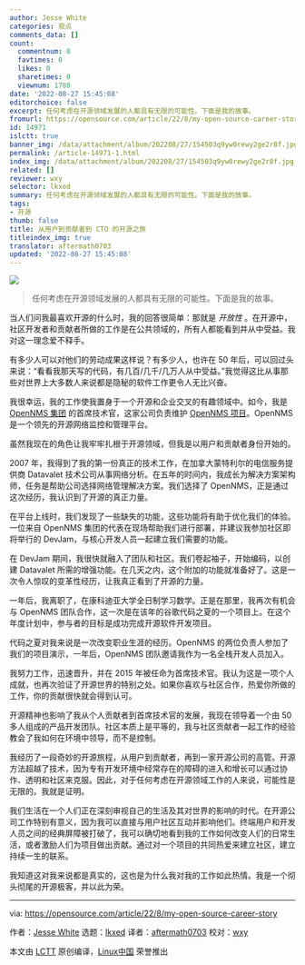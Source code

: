 ```yaml
---
author: Jesse White
categories: 观点
comments_data: []
count:
  commentnum: 0
  favtimes: 0
  likes: 0
  sharetimes: 0
  viewnum: 1780
date: '2022-08-27 15:45:08'
editorchoice: false
excerpt: 任何考虑在开源领域发展的人都具有无限的可能性。下面是我的故事。
fromurl: https://opensource.com/article/22/8/my-open-source-career-story
id: 14971
islctt: true
banner_img: /data/attachment/album/202208/27/154503q9yw0rewy2ge2r8f.jpg
permalink: /article-14971-1.html
index_img: /data/attachment/album/202208/27/154503q9yw0rewy2ge2r8f.jpg.thumb.jpg
related: []
reviewer: wxy
selector: lkxed
summary: 任何考虑在开源领域发展的人都具有无限的可能性。下面是我的故事。
tags:
- 开源
thumb: false
title: 从用户到贡献者到 CTO 的开源之旅
titleindex_img: true
translator: aftermath0703
updated: '2022-08-27 15:45:08'
---
```


![](/data/attachment/album/202208/27/154503q9yw0rewy2ge2r8f.jpg)



> 
> 任何考虑在开源领域发展的人都具有无限的可能性。下面是我的故事。
> 
> 
> 


当人们问我最喜欢开源的什么时，我的回答很简单：那就是 *开放性* 。在开源中，社区开发者和贡献者所做的工作是在公共领域的，所有人都能看到并从中受益。我对这一理念爱不释手。


有多少人可以对他们的劳动成果这样说？有多少人，也许在 50 年后，可以回过头来说：“看看我那天写的代码，有几百/几千/几万人从中受益。”我觉得这比从事那些对世界上大多数人来说都是隐秘的软件工作更令人无比兴奋。


我很幸运，我的工作使我置身于一个开源和企业交叉的有趣领域中。如今，我是 [OpenNMS 集团](https://www.opennms.com/) 的首席技术官，这家公司负责维护 [OpenNMS 项目](https://www.opennms.com/)。OpenNMS 是一个领先的开源网络监控和管理平台。


虽然我现在的角色让我牢牢扎根于开源领域，但我是以用户和贡献者身份开始的。


2007 年，我得到了我的第一份真正的技术工作，在加拿大蒙特利尔的电信服务提供商 Datavalet 技术公司从事网络分析。在五年的时间内，我成长为解决方案架构师，任务是帮助公司选择网络管理解决方案。我们选择了 OpenNMS，正是通过这次经历，我认识到了开源的真正力量。


在平台上线时，我们发现了一些缺失的功能，这些功能将有助于优化我们的体验。一位来自 OpenNMS 集团的代表在现场帮助我们进行部署，并建议我参加社区即将举行的 DevJam，与核心开发人员一起建立我们需要的功能。


在 DevJam 期间，我很快就融入了团队和社区。我们卷起袖子，开始编码，以创建 Datavalet 所需的增强功能。在几天之内，这个附加的功能就准备好了。这是一次令人惊叹的变革性经历，让我真正看到了开源的力量。


一年后，我离职了，在康科迪亚大学全日制学习数学。正是在那里，我再次有机会与 OpenNMS 团队合作，这一次是在该年的谷歌代码之夏的一个项目上。在这个年度计划中，参与者的目标是成功完成开源软件开发项目。


代码之夏对我来说是一次改变职业生涯的经历。OpenNMS 的两位负责人参加了我们的项目演示，一年后，OpenNMS 团队邀请我作为一名全栈开发人员加入。


我努力工作，迅速晋升，并在 2015 年被任命为首席技术官。我认为这是一项个人成就，也再次验证了开源世界的特别之处。如果你喜欢与社区合作，热爱你所做的工作，你的贡献很快就会得到认可。


开源精神也影响了我从个人贡献者到首席技术官的发展，我现在领导着一个由 50 多人组成的产品开发团队。社区本质上是平等的，我与社区贡献者一起工作的经验教会了我如何在环境中领导，而不是控制。


我经历了一段奇妙的开源旅程，从用户到贡献者，再到一家开源公司的高管。开源方法超越了技术，因为专有开发环境中经常存在的障碍的进入和增长可以通过协作、透明和社区来克服。因此，对于任何考虑在开源领域工作的人来说，可能性是无限的。我就是证明。


我们生活在一个人们正在深刻审视自己的生活及其对世界的影响的时代。在开源公司工作特别有意义，因为我可以直接与用户社区互动并影响他们。终端用户和开发人员之间的经典屏障被打破了，我可以确切地看到我的工作如何改变人们的日常生活，或者激励人们为项目做出贡献。通过对一个项目的共同热爱来建立社区，建立持续一生的联系。


我知道这对我来说都是真实的，这也是为什么我对我的工作如此热情。我是一个彻头彻尾的开源极客，并以此为荣。




---


via: <https://opensource.com/article/22/8/my-open-source-career-story>


作者：[Jesse White](https://opensource.com/users/jwhite-0) 选题：[lkxed](https://github.com/lkxed) 译者：[aftermath0703](https://github.com/aftermath0703) 校对：[wxy](https://github.com/wxy)


本文由 [LCTT](https://github.com/LCTT/TranslateProject) 原创编译，[Linux中国](https://linux.cn/) 荣誉推出